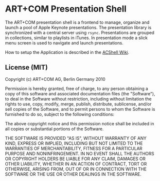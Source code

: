 # ART+COM Presentation Shell

The ART+COM presentation shell is a frontend to manage, organize and launch a pool of Apple Keynote presentations. The presentation library is synchronized with a central server using `rsync`. Presentations are grouped in collections, similar to playlists in iTunes. In presentation mode a slick menu screen is used to navigate and launch presentations.

How to setup the Application is described in the [ACShell Wiki](https://github.com/artcom/ac_presentation_shell/wiki).

## License (MIT)

Copyright (c) ART+COM AG, Berlin Germany 2010

Permission is hereby granted, free of charge, to any person obtaining a copy of this software and associated documentation files (the "Software"), to deal in the Software without restriction, including without limitation the rights to use, copy, modify, merge, publish, distribute, sublicense, and/or sell copies of the Software, and to permit persons to whom the Software is furnished to do so, subject to the following conditions:

The above copyright notice and this permission notice shall be included in all copies or substantial portions of the Software.

THE SOFTWARE IS PROVIDED "AS IS", WITHOUT WARRANTY OF ANY KIND, EXPRESS OR IMPLIED, INCLUDING BUT NOT LIMITED TO THE WARRANTIES OF MERCHANTABILITY, FITNESS FOR A PARTICULAR PURPOSE AND NONINFRINGEMENT. IN NO EVENT SHALL THE AUTHORS OR COPYRIGHT HOLDERS BE LIABLE FOR ANY CLAIM, DAMAGES OR OTHER LIABILITY, WHETHER IN AN ACTION OF CONTRACT, TORT OR OTHERWISE, ARISING FROM, OUT OF OR IN CONNECTION WITH THE SOFTWARE OR THE USE OR OTHER DEALINGS IN THE SOFTWARE.

